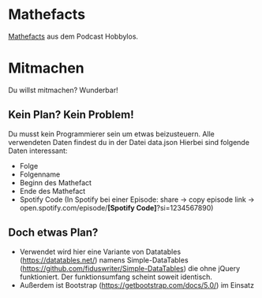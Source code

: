 # Mathefacts

<a href="https://mathe.hobbylos.online/">Mathefacts</a> aus dem Podcast Hobbylos.

# Mitmachen

Du willst mitmachen? Wunderbar!

## Kein Plan? Kein Problem!

Du musst kein Programmierer sein um etwas beizusteuern. Alle verwendeten Daten findest du in der Datei data.json
Hierbei sind folgende Daten interessant:
- Folge
- Folgenname
- Beginn des Mathefact
- Ende des Mathefact
- Spotify Code (In Spotify bei einer Episode: share -> copy episode link -> open.spotify.com/episode/**[Spotify Code]**?si=1234567890)

## Doch etwas Plan?

- Verwendet wird hier eine Variante von Datatables (https://datatables.net/) namens Simple-DataTables (https://github.com/fiduswriter/Simple-DataTables) die ohne jQuery funktioniert. Der funktionsumfang scheint soweit identisch.
- Außerdem ist Bootstrap (https://getbootstrap.com/docs/5.0/) im Einsatz


